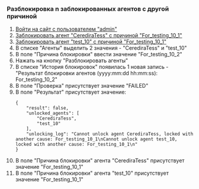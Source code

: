 ### Разблокировка n заблокированных агентов с другой причиной

1. [Войти на сайт с пользователем "admin"](../../../0.%20Шаги/1.%20Войти%20на%20сайт%20с%20пользователем%20username.md)
1. [Заблокировать агент "CerediraTess" с причиной "For_testing_10_1"](../../../0.%20Шаги/8.%20Заблокировать%20агент%20agent%20с%20причиной%20lock_cause.md)
1. [Заблокировать агент "test_10" с причиной "For_testing_10_1"](../../../0.%20Шаги/8.%20Заблокировать%20агент%20agent%20с%20причиной%20lock_cause.md)
1. В списке "Агенты" выделить 2 значения - "CerediraTess" и "test_10"
1. В поле "Причина блокировки" ввести значение "For_testing_10_2"
1. Нажать на кнопку "Разблокировать агенты"
1. В списке "История блокировок" появилась 1 новая запись - "Результат блокировки агентов (yyyy:mm:dd hh:mm:ss): For_testing_10_2"
1. В поле "Проверка" присутствует значение "FAILED"
1. В поле "Результат" присутствует значение:
   ```
   {
       "result": false,
       "unlocked_agents": [
           "CerediraTess",
           "test_10"
       ],
       "unlocking_log": "Cannot unlock agent CerediraTess, locked with another cause: For_testing_10_1\nCannot unlock agent test_10, locked with another cause: For_testing_10_1\n"
   }
   ```
1. В поле "Причина блокировки" агента "CerediraTess" присутствует значение "For_testing_10_1"
1. В поле "Причина блокировки" агента "test_10" присутствует значение "For_testing_10_1"
